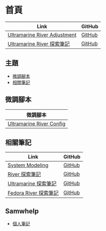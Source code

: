 

# 首頁

| Link | GitHub |
| ---- | ------ |
| [Ultramarine River Adjustment](https://samwhelp.github.io/ultramarine-river-adjustment/) | [GitHub](https://github.com/samwhelp/ultramarine-river-adjustment) |
| [Ultramarine River 探索筆記](https://samwhelp.github.io/note-about-ultramarine-river/) | [GitHub](https://github.com/samwhelp/note-about-ultramarine-river) |




## 主題

* [微調腳本](#微調腳本)
* [相關筆記](#相關筆記)




## 微調腳本

| 微調腳本 |
| -------- |
| [Ultramarine River Config](https://github.com/samwhelp/ultramarine-river-adjustment/tree/main/prototype/main/river-config/Main) |




## 相關筆記

| Link | GitHub |
| ---- | ------ |
| [System Modeling](https://samwhelp.github.io/system-modeling/) | [GitHub](https://github.com/samwhelp/system-modeling) |
| [River 探索筆記](https://samwhelp.github.io/note-about-riverwm/) | [GitHub](https://github.com/samwhelp/note-about-riverwm) |
| [Ultramarine 探索筆記](https://samwhelp.github.io/note-about-ultramarine/) | [GitHub](https://github.com/samwhelp/note-about-ultramarine) |
| [Fedora River 探索筆記](https://samwhelp.github.io/note-about-fedora-river/) | [GitHub](https://github.com/samwhelp/note-about-fedora-river) |




## Samwhelp

* [個人筆記](https://samwhelp.github.io/book/)

